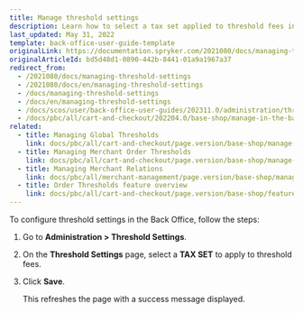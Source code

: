 ```yaml
---
title: Manage threshold settings
description: Learn how to select a tax set applied to threshold fees in the Back Office.
last_updated: May 31, 2022
template: back-office-user-guide-template
originalLink: https://documentation.spryker.com/2021080/docs/managing-threshold-settings
originalArticleId: bd5d48d1-0890-442b-8441-01a9a1967a37
redirect_from:
  - /2021080/docs/managing-threshold-settings
  - /2021080/docs/en/managing-threshold-settings
  - /docs/managing-threshold-settings
  - /docs/en/managing-threshold-settings
  - /docs/scos/user/back-office-user-guides/202311.0/administration/thresholds/managing-threshold-settings.html
  - /docs/pbc/all/cart-and-checkout/202204.0/base-shop/manage-in-the-back-office/manage-threshold-settings.html
related:
  - title: Managing Global Thresholds
    link: docs/pbc/all/cart-and-checkout/page.version/base-shop/manage-in-the-back-office/define-global-thresholds.html
  - title: Managing Merchant Order Thresholds
    link: docs/pbc/all/cart-and-checkout/page.version/base-shop/manage-in-the-back-office/define-merchant-order-thresholds.html
  - title: Managing Merchant Relations
    link: docs/pbc/all/merchant-management/page.version/base-shop/manage-in-the-back-office/create-merchant-relations.html
  - title: Order Thresholds feature overview
    link: docs/pbc/all/cart-and-checkout/page.version/base-shop/feature-overviews/checkout-feature-overview/order-thresholds-overview.html
---
```



To configure threshold settings in the Back Office, follow the steps:

1. Go to **Administration&nbsp;<span aria-label="and then">></span> Threshold Settings**.
2. On the **Threshold Settings** page, select a **TAX SET** to apply to threshold fees.
3. Click **Save**.

    This refreshes the page with a success message displayed.
